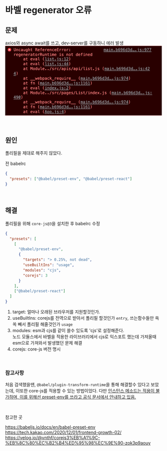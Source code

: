 # 바벨 regenerator 오류

## 문제

axios와 async await를 쓰고, dev-server를 구동하니 에러 발생
![babel](./images/babel-regenertor.png)

<br>

## 원인

폴리필을 제대로 해주지 않았다.

전 babelrc

```json
{
  "presets": ["@babel/preset-env", "@babel/preset-react"]
}
```

<br>

## 해결

폴리필을 위해 `core-js@3`을 설치한 후 babelrc 수정

```json
{
  "presets": [
    [
      "@babel/preset-env",
      {
        "targets": "> 0.25%, not dead",
        "useBuiltIns": "usage",
        "modules": "cjs",
        "corejs": 3
      }
    ],
    ["@babel/preset-react"]
  ]
}
```

1. target: 얼마나 오래된 브라우저를 지원할것인가.
2. useBuiltIns: corejs를 전역으로 받아서 폴리필 할것인가 `entry`, 쓰는함수들만 쏙쏙 빼서 폴리필 해줄것인가 `usage`
3. modules: esm과 cjs를 같이 쓸수 있도록 'cjs'로 설정해준다.  
   노드 모듈스에서 바벨을 적용한 라이브러리에서 cjs로 익스포트 했는데 가져올때 esm으로 가져와서 발생했던 문제 해결
4. corejs: core-js 버전 명시

<br>

### 참고사항

처음 검색했을땐, `@babel/plugin-transform-runtime`을 통해 해결할수 있다고 보았는데, 이또한 core-js를 적용할 수 있는 방법이었다. 다만 [ 인스턴스 메소드는 적용이 불가하며, 이를 위해선 preset-env를 쓰라고 공식 문서에서 안내하고 있음.](https://babeljs.io/docs/en/babel-plugin-transform-runtime)

<br>

참고한 곳

https://babeljs.io/docs/en/babel-preset-env
https://tech.kakao.com/2020/12/01/frontend-growth-02/
https://velog.io/@vnthf/corejs3%EB%A1%9C-%EB%8C%80%EC%B2%B4%ED%95%98%EC%9E%90-zok3p9aouy
